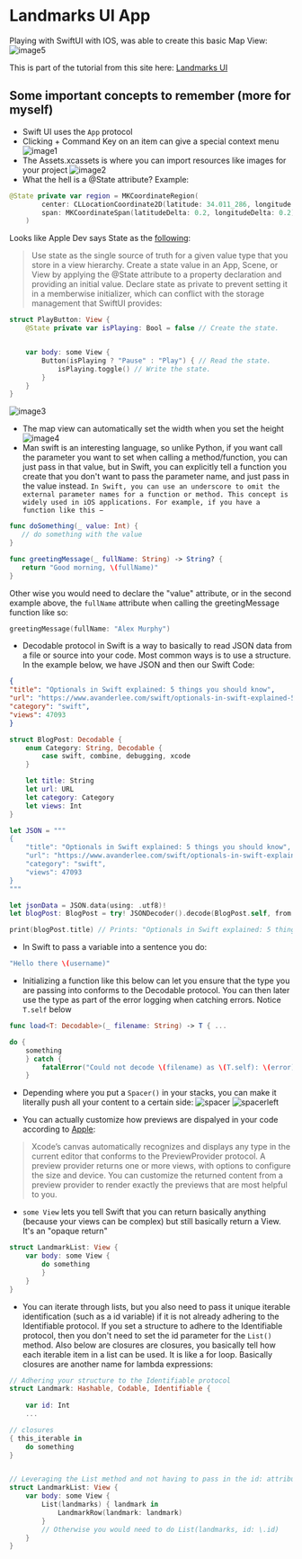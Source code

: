 # Landmarks UI App

Playing with SwiftUI with IOS, was able to create this basic Map View:
![image5](images/image5.png)

This is part of the tutorial from this site here: [Landmarks UI](https://developer.apple.com/tutorials/swiftui/creating-and-combining-views)

## Some important concepts to remember (more for myself)

- Swift UI uses the `App` protocol
- Clicking + Command Key on an item can give a special context menu
![image1](images/image1.png)
- The Assets.xcassets is where you can import resources like images for your project
![image2](images/image2.png)
- What the hell is a @State attribute? Example:

```Swift
@State private var region = MKCoordinateRegion(
        center: CLLocationCoordinate2D(latitude: 34.011_286, longitude: -116.166_868),
        span: MKCoordinateSpan(latitudeDelta: 0.2, longitudeDelta: 0.2)
    )
```

Looks like Apple Dev says State as the [following](https://developer.apple.com/documentation/swiftui/state):
> Use state as the single source of truth for a given value type that you store in a view hierarchy. Create a state value in an App, Scene, or View by applying the @State attribute to a property declaration and providing an initial value. Declare state as private to prevent setting it in a memberwise initializer, which can conflict with the storage management that SwiftUI provides:

```Swift
struct PlayButton: View {
    @State private var isPlaying: Bool = false // Create the state.


    var body: some View {
        Button(isPlaying ? "Pause" : "Play") { // Read the state.
            isPlaying.toggle() // Write the state.
        }
    }
}
```

![image3](images/image3.png)

- The map view can automatically set the width when you set the height
![image4](images/image4.png)
- Man swift is an interesting language, so unlike Python, if you want call the parameter you want to set when calling a method/function, you can just pass in that value, but in Swift, you can explicitly tell a function you create that you don't want to pass the parameter name, and just pass in the value instead.
`In Swift, you can use an underscore to omit the external parameter names for a function or method. This concept is widely used in iOS applications. For example, if you have a function like this −`

```Swift
func doSomething(_ value: Int) {
   // do something with the value
}

func greetingMessage(_ fullName: String) -> String? {
   return "Good morning, \(fullName)"
}
```

Other wise you would need to declare the "value" attribute, or in the second example above, the `fullName` attribute when calling the greetingMessage function like so:

```Swift
greetingMessage(fullName: "Alex Murphy")
```

- Decodable protocol in Swift is a way to basically to read JSON data from a file or source into your code. Most common ways is to use a structure. In the example below, we have JSON and then our Swift Code:

```JSON
{
"title": "Optionals in Swift explained: 5 things you should know",
"url": "https://www.avanderlee.com/swift/optionals-in-swift-explained-5-things-you-should-know/",
"category": "swift",
"views": 47093
}
```

```Swift
struct BlogPost: Decodable {
    enum Category: String, Decodable {
        case swift, combine, debugging, xcode
    }

    let title: String
    let url: URL
    let category: Category
    let views: Int
}

let JSON = """
{
    "title": "Optionals in Swift explained: 5 things you should know",
    "url": "https://www.avanderlee.com/swift/optionals-in-swift-explained-5-things-you-should-know/",
    "category": "swift",
    "views": 47093
}
"""

let jsonData = JSON.data(using: .utf8)!
let blogPost: BlogPost = try! JSONDecoder().decode(BlogPost.self, from: jsonData)

print(blogPost.title) // Prints: "Optionals in Swift explained: 5 things you should know"
```

- In Swift to pass a variable into a sentence you do:

```Swift
"Hello there \(username)"
```

- Initializing a function like this below can let you ensure that the type you are passing into conforms to the Decodable protocol. You can then later use the type as part of the error logging when catching errors. Notice `T.self` below

```Swift
func load<T: Decodable>(_ filename: String) -> T { ...

do {
    something
    } catch {
        fatalError("Could not decode \(filename) as \(T.self): \(error)")
    }
```

- Depending where you put a `Spacer()` in your stacks, you can make it literally push all your content to a certain side:
![spacer](images/spacer.png)
![spacerleft](images/spacerleft.png)

- You can actually customize how previews are dispalyed in your code according to [Apple](https://developer.apple.com/tutorials/swiftui/building-lists-and-navigation#Customize-the-Row-Preview):

> Xcode’s canvas automatically recognizes and displays any type in the current editor that conforms to the PreviewProvider protocol. A preview provider returns one or more views, with options to configure the size and device. You can customize the returned content from a preview provider to render exactly the previews that are most helpful to you.

- `some View` lets you tell Swift that you can return basically anything (because your views can be complex) but still basically return a View. It's an "opaque return"

```Swift
struct LandmarkList: View {
    var body: some View {
        do something
        }
    }
}
```

- You can iterate through lists, but you also need to pass it unique iterable identification (such as a id variable) if it is not already adhering to the Identifiable protocol. If you set a structure to adhere to the Identifiable protocol, then you don't need to set the id parameter for the `List()` method. Also below are closures are closures, you basically tell how each iterable item in a list can be used. It is like a for loop. Basically closures are another name for lambda expressions:

```Swift
// Adhering your structure to the Identifiable protocol
struct Landmark: Hashable, Codable, Identifiable {
    
    var id: Int
    ...
```

```Swift
// closures
{ this_iterable in 
    do something
}
```

```Swift

// Leveraging the List method and not having to pass in the id: attribute
struct LandmarkList: View {
    var body: some View {
        List(landmarks) { landmark in
            LandmarkRow(landmark: landmark)
        }
        // Otherwise you would need to do List(landmarks, id: \.id) 
    }
}
